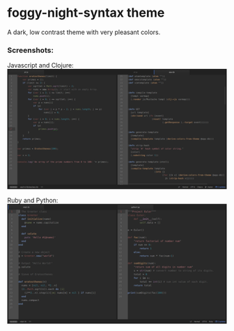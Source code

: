 # foggy-night-syntax theme

A dark, low contrast theme with very pleasant colors.

### Screenshots: 

Javascript and Clojure:
![Screenshot ](https://github.com/mswift42/foggy-night-syntax/raw/master/atomfoggy-nightjsclojure.png)

Ruby and Python:
![Screenshot](https://github.com/mswift42/foggy-night-syntax/raw/master/atomfoggy-nightrubypython.png)


